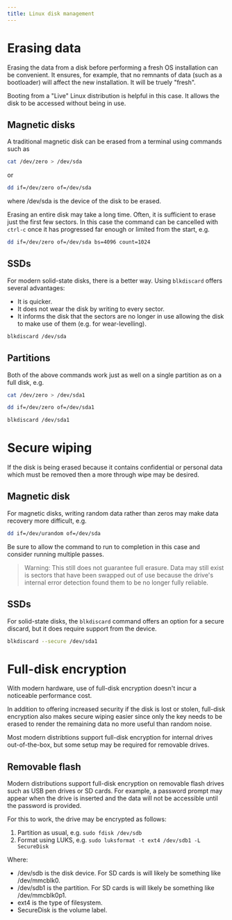 ```yaml
---
title: Linux disk management
---
```


# Erasing data

Erasing the data from a disk before performing a fresh OS installation can be convenient. It ensures, for example, that no remnants of data (such as a bootloader) will affect the new installation. It will be truely "fresh".

Booting from a "Live" Linux distribution is helpful in this case. It allows the disk to be accessed without being in use.

## Magnetic disks

A traditional magnetic disk can be erased from a terminal using commands such as
```bash
cat /dev/zero > /dev/sda
```
or
```bash
dd if=/dev/zero of=/dev/sda
```
where /dev/sda is the device of the disk to be erased.

Erasing an entire disk may take a long time. Often, it is sufficient to erase just the first few sectors. In this case the command can be cancelled with `ctrl-c` once it has progressed far enough or limited from the start, e.g.
```bash
dd if=/dev/zero of=/dev/sda bs=4096 count=1024
```

## SSDs

For modern solid-state disks, there is a better way. Using `blkdiscard` offers several advantages:
* It is quicker.
* It does not wear the disk by writing to every sector.
* It informs the disk that the sectors are no longer in use allowing the disk to make use of them (e.g. for wear-levelling).

```bash
blkdiscard /dev/sda
```

## Partitions

Both of the above commands work just as well on a single partition as on a full disk, e.g.

```bash
cat /dev/zero > /dev/sda1
```
```bash
dd if=/dev/zero of=/dev/sda1
```
```bash
blkdiscard /dev/sda1
```

# Secure wiping

If the disk is being erased because it contains confidential or personal data which must be removed then a more through wipe may be desired.

## Magnetic disk

For magnetic disks, writing random data rather than zeros may make data recovery more difficult, e.g.
```bash
dd if=/dev/urandom of=/dev/sda
```
Be sure to allow the command to run to completion in this case and consider running multiple passes.
> Warning: This still does not guarantee full erasure. Data may still exist is sectors that have been swapped out of use because the drive's internal error detection found them to be no longer fully reliable.

## SSDs

For solid-state disks, the `blkdiscard` command offers an option for a secure discard, but it does require support from the device.
```bash
blkdiscard --secure /dev/sda1
```

# Full-disk encryption

With modern hardware, use of full-disk encryption doesn't incur a noticeable performance cost.

In addition to offering increased security if the disk is lost or stolen, full-disk encryption also makes secure wiping easier since only the key needs to be erased to render the remaining data no more useful than random noise.

 Most modern distribtions support full-disk encryption for internal drives out-of-the-box, but some setup may be required for removable drives.

 ## Removable flash

 Modern distributions support full-disk encryption on removable flash drives such as USB pen drives or SD cards. For example, a password prompt may appear when the drive is inserted and the data will not be accessible until the password is provided.

For this to work, the drive may be encrypted as follows:

1. Partition as usual, e.g. `sudo fdisk /dev/sdb`
1. Format using LUKS, e.g. `sudo luksformat -t ext4 /dev/sdb1 -L SecureDisk`

Where:
* /dev/sdb is the disk device. For SD cards is will likely be something like /dev/mmcblk0.
* /dev/sdb1 is the partition. For SD cards is will likely be something like /dev/mmcblk0p1.
* ext4 is the type of filesystem.
* SecureDisk is the volume label.
